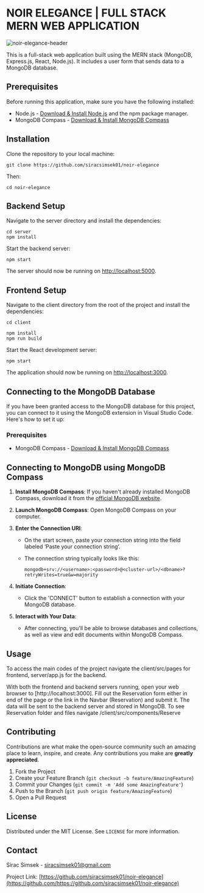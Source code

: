 # NOIR ELEGANCE | FULL STACK MERN WEB APPLICATION
![noir-elegance-header](https://github.com/siracsimsek01/noir-elegance/assets/88107978/58d01cd2-9f1a-4628-a553-a058cdaeddba)




This is a full-stack web application built using the MERN stack (MongoDB, Express.js, React, Node.js). It includes a user form that sends data to a MongoDB database.

## Prerequisites

Before running this application, make sure you have the following installed:
- Node.js - [Download & Install Node.js](https://nodejs.org/en/download/) and the npm package manager.
- MongoDB Compass - [Download & Install MongoDB Compass](https://downloads.mongodb.com/compass/mongodb-compass-1.41.0-darwin-x64.dmg)

## Installation

Clone the repository to your local machine:
```
git clone https://github.com/siracsimsek01/noir-elegance
```
Then:
```
cd noir-elegance
```

## Backend Setup

Navigate to the server directory and install the dependencies:

```
cd server
npm install
```

Start the backend server:

```
npm start
```

The server should now be running on [http://localhost:5000](http://localhost:5050).

## Frontend Setup

Navigate to the client directory from the root of the project and install the dependencies:

```cd client ```

```
npm install
npm run build
```

Start the React development server:

```
npm start
```

The application should now be running on [http://localhost:3000](http://localhost:3000).

## Connecting to the MongoDB Database

If you have been granted access to the MongoDB database for this project, you can connect to it using the MongoDB extension in Visual Studio Code. Here's how to set it up:

### Prerequisites

 - MongoDB Compass - [Download & Install MongoDB Compass](https://downloads.mongodb.com/compass/mongodb-compass-1.41.0-darwin-x64.dmg)

## Connecting to MongoDB using MongoDB Compass

1. **Install MongoDB Compass**: If you haven't already installed MongoDB Compass, download it from the [official MongoDB website](https://www.mongodb.com/try/download/compass).

2. **Launch MongoDB Compass**: Open MongoDB Compass on your computer.

3. **Enter the Connection URI**:
   - On the start screen, paste your connection string into the field labeled ‘Paste your connection string’.
   - The connection string typically looks like this:
     
     ``` mongodb+srv://<username>:<password>@<cluster-url>/<dbname>?retryWrites=true&w=majority ```

4. **Initiate Connection**:
   - Click the 'CONNECT' button to establish a connection with your MongoDB database.

5. **Interact with Your Data**:
   - After connecting, you'll be able to browse databases and collections, as well as view and edit documents within MongoDB Compass.


## Usage

To access the main codes of the project navigate the client/src/pages for frontend, server/app.js for the backend.

With both the frontend and backend servers running, open your web browser to [http://localhost:3000]. Fill out the Reservation form either in end of the page or the link in the Navbar (Reservation) and submit it. The data will be sent to the backend server and stored in MongoDB. To see Reservation folder and files navigate /client/src/components/Reserve





## Contributing

Contributions are what make the open-source community such an amazing place to learn, inspire, and create. Any contributions you make are **greatly appreciated**.

1. Fork the Project
2. Create your Feature Branch (`git checkout -b feature/AmazingFeature`)
3. Commit your Changes (`git commit -m 'Add some AmazingFeature'`)
4. Push to the Branch (`git push origin feature/AmazingFeature`)
5. Open a Pull Request

## License

Distributed under the MIT License. See `LICENSE` for more information.

## Contact

Sirac Simsek - [siracsimsek01@gmail.com](mailto:siracsimsek01@gmail.com)

Project Link: [https://github.com/siracsimsek01/noir-elegance](https://github.com/https://github.com/siracsimsek01/noir-elegance)
